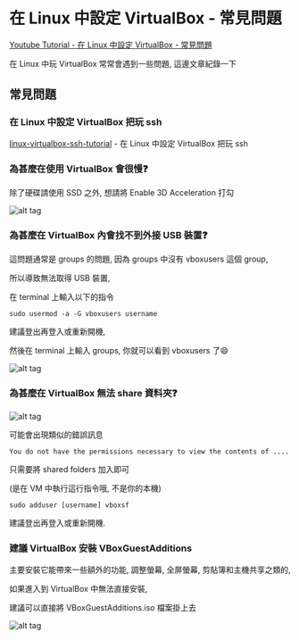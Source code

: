 # 在 Linux 中設定 VirtualBox - 常見問題

[Youtube Tutorial - 在 Linux 中設定 VirtualBox - 常見問題](https://youtu.be/s7Pgl3kUaeY)

在 Linux 中玩 VirtualBox 常常會遇到一些問題, 這邊文章紀錄一下

## 常見問題

### 在 Linux 中設定 VirtualBox 把玩 ssh

[linux-virtualbox-ssh-tutorial](https://github.com/twtrubiks/linux-note/tree/master/linux-virtualbox-ssh-tutorial) - 在 Linux 中設定 VirtualBox 把玩 ssh

### 為甚麼在使用 VirtualBox 會很慢:question:

除了硬碟請使用 SSD 之外, 想請將 Enable 3D Acceleration 打勾

![alt tag](https://i.imgur.com/xuQ0q8E.png)

### 為甚麼在 VirtualBox 內會找不到外接 USB 裝置:question:

這問題通常是 groups 的問題, 因為 groups 中沒有 vboxusers 這個 group,

所以導致無法取得 USB 裝置,

在 terminal 上輸入以下的指令

`sudo usermod -a -G vboxusers username`

建議登出再登入或重新開機,

然後在 terminal 上輸入 groups, 你就可以看到 vboxusers 了:smile:

![alt tag](https://i.imgur.com/KIteuAV.png)

### 為甚麼在 VirtualBox 無法 share 資料夾:question:

![alt tag](https://i.imgur.com/CgOPM6Y.png)

可能會出現類似的錯誤訊息

```text
You do not have the permissions necessary to view the contents of ....
```

只需要將 shared folders 加入即可

(是在 VM 中執行這行指令哦, 不是你的本機)

```cmd
sudo adduser [username] vboxsf
```

建議登出再登入或重新開機.

### 建議 VirtualBox 安裝 VBoxGuestAdditions

主要安裝它能帶來一些額外的功能, 調整螢幕, 全屏螢幕, 剪貼簿和主機共享之類的,

如果進入到 VirtualBox 中無法直接安裝,

建議可以直接將 VBoxGuestAdditions.iso 檔案掛上去

![alt tag](https://i.imgur.com/t13LRgu.png)
